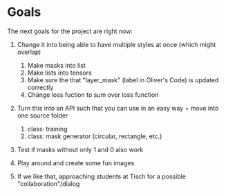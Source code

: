 # Goals

The next goals for the project are right now:

1. Change it into being able to have multiple styles at once (which might overlap)
    1. Make masks into list
    2. Make lists into tensors    
    3. Make sure the that "layer_mask" (label in Oliver's Code) is updated correctly    
    4. Change loss fuction to sum over loss function

2. Turn this into an API such that you can use in an easy way + move into one source folder
    1. class: training
    2. class: mask generator (circular, rectangle, etc.)

3. Test if masks without only 1 and 0 also work

4. Play around and create some fun images

5. If we like that, approaching students at Tisch for a possible "collaboration"/dialog
